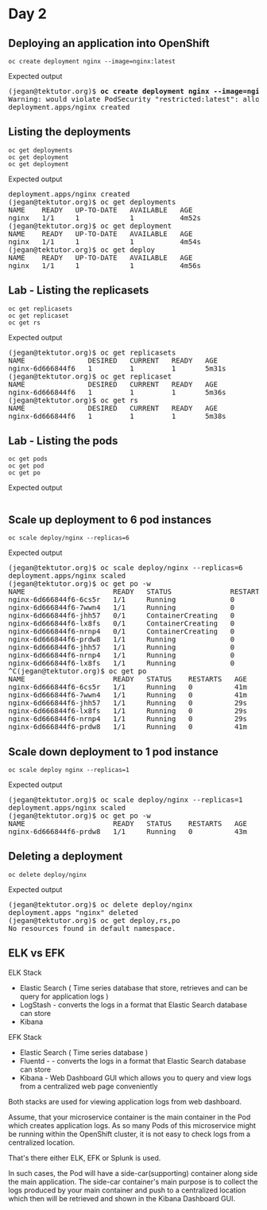 # Day 2

## Deploying an application into OpenShift
```
oc create deployment nginx --image=nginx:latest
```

Expected output
<pre>
(jegan@tektutor.org)$ <b>oc create deployment nginx --image=nginx:latest</b>
Warning: would violate PodSecurity "restricted:latest": allowPrivilegeEscalation != false (container "nginx" must set securityContext.allowPrivilegeEscalation=false), unrestricted capabilities (container "nginx" must set securityContext.capabilities.drop=["ALL"]), runAsNonRoot != true (pod or container "nginx" must set securityContext.runAsNonRoot=true), seccompProfile (pod or container "nginx" must set securityContext.seccompProfile.type to "RuntimeDefault" or "Localhost")
deployment.apps/nginx created
</pre>


## Listing the deployments
```
oc get deployments
oc get deployment
oc get deployment
```

Expected output
<pre>
deployment.apps/nginx created
(jegan@tektutor.org)$ oc get deployments
NAME    READY   UP-TO-DATE   AVAILABLE   AGE
nginx   1/1     1            1           4m52s
(jegan@tektutor.org)$ oc get deployment
NAME    READY   UP-TO-DATE   AVAILABLE   AGE
nginx   1/1     1            1           4m54s
(jegan@tektutor.org)$ oc get deploy
NAME    READY   UP-TO-DATE   AVAILABLE   AGE
nginx   1/1     1            1           4m56s
</pre>


## Lab - Listing the replicasets
```
oc get replicasets
oc get replicaset
oc get rs
```

Expected output
<pre>
(jegan@tektutor.org)$ oc get replicasets
NAME               DESIRED   CURRENT   READY   AGE
nginx-6d666844f6   1         1         1       5m31s
(jegan@tektutor.org)$ oc get replicaset
NAME               DESIRED   CURRENT   READY   AGE
nginx-6d666844f6   1         1         1       5m36s
(jegan@tektutor.org)$ oc get rs
NAME               DESIRED   CURRENT   READY   AGE
nginx-6d666844f6   1         1         1       5m38s
</pre>

## Lab - Listing the pods
```
oc get pods
oc get pod
oc get po
```

Expected output
<pre>
</pre>

## Scale up deployment to 6 pod instances
```
oc scale deploy/nginx --replicas=6
```

Expected output
<pre>
(jegan@tektutor.org)$ oc scale deploy/nginx --replicas=6
deployment.apps/nginx scaled
(jegan@tektutor.org)$ oc get po -w
NAME                     READY   STATUS              RESTARTS   AGE
nginx-6d666844f6-6cs5r   1/1     Running             0          40m
nginx-6d666844f6-7wwn4   1/1     Running             0          40m
nginx-6d666844f6-jhh57   0/1     ContainerCreating   0          2s
nginx-6d666844f6-lx8fs   0/1     ContainerCreating   0          2s
nginx-6d666844f6-nrnp4   0/1     ContainerCreating   0          2s
nginx-6d666844f6-prdw8   1/1     Running             0          40m
nginx-6d666844f6-jhh57   1/1     Running             0          8s
nginx-6d666844f6-nrnp4   1/1     Running             0          19s
nginx-6d666844f6-lx8fs   1/1     Running             0          24s
^C(jegan@tektutor.org)$ oc get po 
NAME                     READY   STATUS    RESTARTS   AGE
nginx-6d666844f6-6cs5r   1/1     Running   0          41m
nginx-6d666844f6-7wwn4   1/1     Running   0          41m
nginx-6d666844f6-jhh57   1/1     Running   0          29s
nginx-6d666844f6-lx8fs   1/1     Running   0          29s
nginx-6d666844f6-nrnp4   1/1     Running   0          29s
nginx-6d666844f6-prdw8   1/1     Running   0          41m
</pre>

## Scale down deployment to 1 pod instance
```
oc scale deploy nginx --replicas=1
```

Expected output
<pre>
(jegan@tektutor.org)$ oc scale deploy/nginx --replicas=1
deployment.apps/nginx scaled
(jegan@tektutor.org)$ oc get po -w
NAME                     READY   STATUS    RESTARTS   AGE
nginx-6d666844f6-prdw8   1/1     Running   0          43m
</pre>


## Deleting a deployment
```
oc delete deploy/nginx
```

Expected output
<pre>
(jegan@tektutor.org)$ oc delete deploy/nginx
deployment.apps "nginx" deleted
(jegan@tektutor.org)$ oc get deploy,rs,po
No resources found in default namespace.
</pre>


## ELK vs EFK

ELK Stack
- Elastic Search ( Time series database that store, retrieves and can be query for application logs )
- LogStash - converts the logs in a format that Elastic Search database can store
- Kibana

EFK Stack
- Elastic Search ( Time series database )
- Fluentd - - converts the logs in a format that Elastic Search database can store
- Kibana - Web Dashboard GUI which allows you to query and view logs from a centralized web page conveniently

Both stacks are used for viewing application logs from web dashboard.

Assume, that your microservice container is the main container in the Pod which creates application logs.
As so many Pods of this microservice might be running within the OpenShift cluster, it is not easy to check logs from a centralized location.

That's there either ELK, EFK or Splunk is used.

In such cases, the Pod will have a side-car(supporting) container along side the main application. The side-car container's main purpose is to collect the logs produced by your main container and push to a centralized location which then will be retrieved and shown in the Kibana Dashboard GUI.
